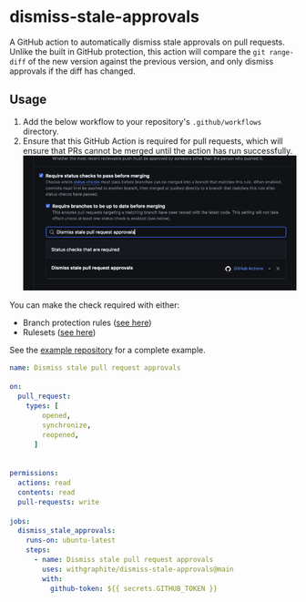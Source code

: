 # dismiss-stale-approvals

A GitHub action to automatically dismiss stale approvals on pull requests.
Unlike the built in GitHub protection, this action will compare the `git range-diff` of the new version against the previous version, and only dismiss approvals if the diff has changed.

## Usage

1. Add the below workflow to your repository's `.github/workflows` directory.
2. Ensure that this GitHub Action is required for pull requests, which will ensure that PRs cannot be merged until the action has run successfully.
![Screenshot of selecting the `dismiss-stale-approvals` action as a required check](./images/required-status-check.png)

You can make the check required with either:
- Branch protection rules ([see here](https://docs.github.com/en/repositories/configuring-branches-and-merges-in-your-repository/managing-protected-branches/managing-a-branch-protection-rule))
- Rulesets ([see here](https://docs.github.com/en/repositories/configuring-branches-and-merges-in-your-repository/managing-rulesets/creating-rulesets-for-a-repository))

See the [example repository](https://github.com/withgraphite/dismiss-stale-approvals-example-repo) for a complete example.

```yaml
name: Dismiss stale pull request approvals

on:
  pull_request:
    types: [
        opened,
        synchronize,
        reopened,
      ]


permissions:
  actions: read
  contents: read
  pull-requests: write

jobs:
  dismiss_stale_approvals:
    runs-on: ubuntu-latest
    steps:
      - name: Dismiss stale pull request approvals
        uses: withgraphite/dismiss-stale-approvals@main
        with:
          github-token: ${{ secrets.GITHUB_TOKEN }}
```
